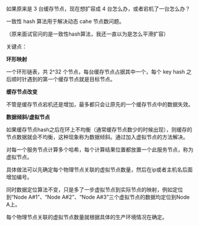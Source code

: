 如果原来是 3 台缓存节点，现在想扩容成 4 台怎么办，或者宕机了一台怎么办？

一致性 hash 算法用于解决动态 cahe 节点数问题。


（原来面试官问的是一致性hash算法，我还一直以为是怎么平滑扩容）


关键点：

**环形映射**

一个环形链表，共 2^32 个节点，每台缓存节点占据其中一个，每个 key hash 之后顺时针遇到的第一个缓存节点就是目标节点。

**缓存节点改变**

不管是缓存节点宕机还是增加，最多都只会让原先的一个缓存节点中的数据失效。


**数据倾斜/虚拟节点**


如果缓存节点hash之后在环上不均衡（通常缓存节点数少的时候出现），则缓存的节点数据就会不均衡，这种现象称为数据倾斜。通过加入虚拟节点的方法解决。

对每一个服务节点计算多个哈希，每个计算结果位置都放置一个此服务节点，称为虚拟节点。

具体做法可以先确定每个物理节点关联的虚拟节点数量，然后在ip或者主机名后面增加编号。

同时数据定位算法不变，只是多了一步虚拟节点到实际节点的映射，例如定位到“Node A#1”、“Node A#2”、“Node A#3”三个虚拟节点的数据均定位到Node A上。

每个物理节点关联的虚拟节点数量就根据具体的生产环境情况在确定。